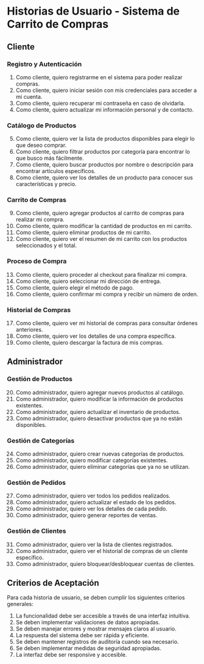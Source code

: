 # Historias de Usuario - Sistema de Carrito de Compras

## Cliente

### Registro y Autenticación
1. Como cliente, quiero registrarme en el sistema para poder realizar compras.
2. Como cliente, quiero iniciar sesión con mis credenciales para acceder a mi cuenta.
3. Como cliente, quiero recuperar mi contraseña en caso de olvidarla.
4. Como cliente, quiero actualizar mi información personal y de contacto.

### Catálogo de Productos
5. Como cliente, quiero ver la lista de productos disponibles para elegir lo que deseo comprar.
6. Como cliente, quiero filtrar productos por categoría para encontrar lo que busco más fácilmente.
7. Como cliente, quiero buscar productos por nombre o descripción para encontrar artículos específicos.
8. Como cliente, quiero ver los detalles de un producto para conocer sus características y precio.

### Carrito de Compras
9. Como cliente, quiero agregar productos al carrito de compras para realizar mi compra.
10. Como cliente, quiero modificar la cantidad de productos en mi carrito.
11. Como cliente, quiero eliminar productos de mi carrito.
12. Como cliente, quiero ver el resumen de mi carrito con los productos seleccionados y el total.

### Proceso de Compra
13. Como cliente, quiero proceder al checkout para finalizar mi compra.
14. Como cliente, quiero seleccionar mi dirección de entrega.
15. Como cliente, quiero elegir el método de pago.
16. Como cliente, quiero confirmar mi compra y recibir un número de orden.

### Historial de Compras
17. Como cliente, quiero ver mi historial de compras para consultar órdenes anteriores.
18. Como cliente, quiero ver los detalles de una compra específica.
19. Como cliente, quiero descargar la factura de mis compras.

## Administrador

### Gestión de Productos
20. Como administrador, quiero agregar nuevos productos al catálogo.
21. Como administrador, quiero modificar la información de productos existentes.
22. Como administrador, quiero actualizar el inventario de productos.
23. Como administrador, quiero desactivar productos que ya no están disponibles.

### Gestión de Categorías
24. Como administrador, quiero crear nuevas categorías de productos.
25. Como administrador, quiero modificar categorías existentes.
26. Como administrador, quiero eliminar categorías que ya no se utilizan.

### Gestión de Pedidos
27. Como administrador, quiero ver todos los pedidos realizados.
28. Como administrador, quiero actualizar el estado de los pedidos.
29. Como administrador, quiero ver los detalles de cada pedido.
30. Como administrador, quiero generar reportes de ventas.

### Gestión de Clientes
31. Como administrador, quiero ver la lista de clientes registrados.
32. Como administrador, quiero ver el historial de compras de un cliente específico.
33. Como administrador, quiero bloquear/desbloquear cuentas de clientes.

## Criterios de Aceptación

Para cada historia de usuario, se deben cumplir los siguientes criterios generales:

1. La funcionalidad debe ser accesible a través de una interfaz intuitiva.
2. Se deben implementar validaciones de datos apropiadas.
3. Se deben manejar errores y mostrar mensajes claros al usuario.
4. La respuesta del sistema debe ser rápida y eficiente.
5. Se deben mantener registros de auditoría cuando sea necesario.
6. Se deben implementar medidas de seguridad apropiadas.
7. La interfaz debe ser responsive y accesible. 